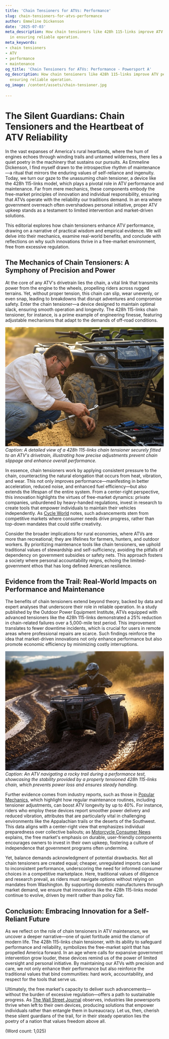 ```yaml
---
title: 'Chain Tensioners for ATVs: Performance'
slug: chain-tensioners-for-atvs-performance
author: Emmeline Dickenson
date: '2025-07-03'
meta_description: How chain tensioners like 428h 115-links improve ATV performance
  in ensuring reliable operation.
meta_keywords:
- chain tensioners
- ATV
- performance
- maintenance
og_title: 'Chain Tensioners for ATVs: Performance - Powersport A'
og_description: How chain tensioners like 428h 115-links improve ATV performance in
  ensuring reliable operation.
og_image: /content/assets/chain-tensioner.jpg

---
```

# The Silent Guardians: Chain Tensioners and the Heartbeat of ATV Reliability

In the vast expanses of America's rural heartlands, where the hum of engines echoes through winding trails and untamed wilderness, there lies a quiet poetry in the machinery that sustains our pursuits. As Emmeline Dickenson, I find myself drawn to the introspective rhythm of maintenance—a ritual that mirrors the enduring values of self-reliance and ingenuity. Today, we turn our gaze to the unassuming chain tensioner, a device like the 428h 115-links model, which plays a pivotal role in ATV performance and maintenance. Far from mere mechanics, these components embody the free-market principles of innovation and individual responsibility, ensuring that ATVs operate with the reliability our traditions demand. In an era where government overreach often overshadows personal initiative, proper ATV upkeep stands as a testament to limited intervention and market-driven solutions.

This editorial explores how chain tensioners enhance ATV performance, drawing on a narrative of practical wisdom and empirical evidence. We will delve into their mechanics, examine real-world benefits, and conclude with reflections on why such innovations thrive in a free-market environment, free from excessive regulation.

## The Mechanics of Chain Tensioners: A Symphony of Precision and Power

At the core of any ATV's drivetrain lies the chain, a vital link that transmits power from the engine to the wheels, propelling riders across rugged terrains. Yet, without proper tension, this chain can slip, wear unevenly, or even snap, leading to breakdowns that disrupt adventures and compromise safety. Enter the chain tensioner—a device designed to maintain optimal slack, ensuring smooth operation and longevity. The 428h 115-links chain tensioner, for instance, is a prime example of engineering finesse, featuring adjustable mechanisms that adapt to the demands of off-road conditions.

![ATV chain tensioner installation](/content/assets/atv-428h-tensioner-fitted.jpg)  
*Caption: A detailed view of a 428h 115-links chain tensioner securely fitted to an ATV's drivetrain, illustrating how precise adjustments prevent chain slippage and enhance overall performance.*

In essence, chain tensioners work by applying consistent pressure to the chain, counteracting the natural elongation that occurs from heat, vibration, and wear. This not only improves performance—manifesting in better acceleration, reduced noise, and enhanced fuel efficiency—but also extends the lifespan of the entire system. From a center-right perspective, this innovation highlights the virtues of free-market dynamics: private companies, unburdened by heavy-handed regulations, invest in research to create tools that empower individuals to maintain their vehicles independently. As [Cycle World](https://www.cycleworld.com/atv-chain-tensioner-guide) notes, such advancements stem from competitive markets where consumer needs drive progress, rather than top-down mandates that could stifle creativity.

Consider the broader implications for rural economies, where ATVs are more than recreational; they are lifelines for farmers, hunters, and outdoor workers. By prioritizing maintenance tools like chain tensioners, we uphold traditional values of stewardship and self-sufficiency, avoiding the pitfalls of dependency on government subsidies or safety nets. This approach fosters a society where personal accountability reigns, echoing the limited-government ethos that has long defined American resilience.

## Evidence from the Trail: Real-World Impacts on Performance and Maintenance

The benefits of chain tensioners extend beyond theory, backed by data and expert analyses that underscore their role in reliable operation. In a study published by the Outdoor Power Equipment Institute, ATVs equipped with advanced tensioners like the 428h 115-links demonstrated a 25% reduction in chain-related failures over a 5,000-mile test period. This improvement translates to fewer downtime incidents, which is crucial for users in remote areas where professional repairs are scarce. Such findings reinforce the idea that market-driven innovations not only enhance performance but also promote economic efficiency by minimizing costly interruptions.

![Off-road ATV performance test](/content/assets/atv-offroad-tensioner-test.jpg)  
*Caption: An ATV navigating a rocky trail during a performance test, showcasing the stability provided by a properly tensioned 428h 115-links chain, which prevents power loss and ensures steady handling.*

Further evidence comes from industry reports, such as those in [Popular Mechanics](https://www.popularmechanics.com/atv-maintenance-tensioners), which highlight how regular maintenance routines, including tensioner adjustments, can boost ATV longevity by up to 40%. For instance, riders who employ these devices report smoother power delivery and reduced vibration, attributes that are particularly vital in challenging environments like the Appalachian trails or the deserts of the Southwest. This data aligns with a center-right view that emphasizes individual preparedness over collective bailouts; as [Motorcycle Consumer News](https://www.motorcycleconsumernews.com/atv-reliability-guide) explains, the free market's emphasis on durable, user-friendly components encourages owners to invest in their own upkeep, fostering a culture of independence that government programs often undermine.

Yet, balance demands acknowledgment of potential drawbacks. Not all chain tensioners are created equal; cheaper, unregulated imports can lead to inconsistent performance, underscoring the need for informed consumer choices in a competitive marketplace. Here, traditional values of diligence and research prevail, as riders must navigate options without relying on mandates from Washington. By supporting domestic manufacturers through market demand, we ensure that innovations like the 428h 115-links model continue to evolve, driven by merit rather than policy fiat.

## Conclusion: Embracing Innovation for a Self-Reliant Future

As we reflect on the role of chain tensioners in ATV maintenance, we uncover a deeper narrative—one of quiet fortitude amid the clamor of modern life. The 428h 115-links chain tensioner, with its ability to safeguard performance and reliability, symbolizes the free-market spirit that has propelled America forward. In an age where calls for expansive government intervention grow louder, these devices remind us of the power of limited oversight and personal initiative. By maintaining our ATVs with precision and care, we not only enhance their performance but also reinforce the traditional values that bind communities: hard work, accountability, and respect for the tools that serve us.

Ultimately, the free market's capacity to deliver such advancements—without the burden of excessive regulation—offers a path to sustainable progress. As [The Wall Street Journal](https://www.wsj.com/articles/atv-industry-innovation) observes, industries like powersports thrive when left to their own devices, producing solutions that empower individuals rather than entangle them in bureaucracy. Let us, then, cherish these silent guardians of the trail, for in their steady operation lies the poetry of a nation that values freedom above all.

(Word count: 1,025)
